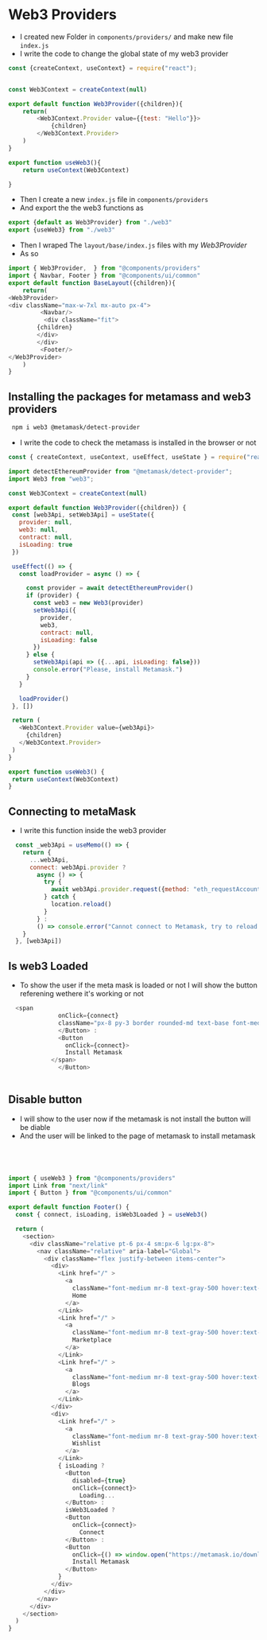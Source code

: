 # Web3 Providers

- I created new Folder in `components/providers/` and make new file `index.js`
- I write the code to change the global state of my web3 provider
```js
const {createContext, useContext} = require("react");


const Web3Context = createContext(null)

export default function Web3Provider({children}){
    return(
        <Web3Context.Provider value={{test: "Hello"}}>
            {children}
        </Web3Context.Provider>
    )
}

export function useWeb3(){
    return useContext(Web3Context)

}
```
- Then I create a new `index.js` file in `components/providers`
- And export the the web3 functions as 
```js
export {default as Web3Provider} from "./web3"
export {useWeb3} from "./web3"
```
- Then I wraped The `layout/base/index.js` files with my *Web3Provider*
- As so 
```js
import { Web3Provider,  } from "@components/providers"
import { Navbar, Footer } from "@components/ui/common"
export default function BaseLayout({children}){
    return(
<Web3Provider>
<div className="max-w-7xl mx-auto px-4">
         <Navbar/>
          <div className="fit">
        {children}
        </div>
        </div>
         <Footer/>
</Web3Provider>
    )
}
```
## Installing the packages for metamass and web3 providers
```bash
 npm i web3 @metamask/detect-provider
 ```
 - I write the code to check the metamass is installed in the browser or not
 ``` js
 const { createContext, useContext, useEffect, useState } = require("react");

import detectEthereumProvider from "@metamask/detect-provider";
import Web3 from "web3";

const Web3Context = createContext(null)

export default function Web3Provider({children}) {
  const [web3Api, setWeb3Api] = useState({
    provider: null,
    web3: null,
    contract: null,
    isLoading: true
  })

  useEffect(() => {
    const loadProvider = async () => {

      const provider = await detectEthereumProvider()
      if (provider) {
        const web3 = new Web3(provider)
        setWeb3Api({
          provider,
          web3,
          contract: null,
          isLoading: false
        })
      } else {
        setWeb3Api(api => ({...api, isLoading: false}))
        console.error("Please, install Metamask.")
      }
    }

    loadProvider()
  }, [])

  return (
    <Web3Context.Provider value={web3Api}>
      {children}
    </Web3Context.Provider>
  )
}

export function useWeb3() {
  return useContext(Web3Context)
}
```
## Connecting to metaMask 
- I write this function inside the web3 provider

```js
  const _web3Api = useMemo(() => {
    return {
      ...web3Api,
      connect: web3Api.provider ?
        async () => {
          try {
            await web3Api.provider.request({method: "eth_requestAccounts"})
          } catch {
            location.reload()
          }
        } :
        () => console.error("Cannot connect to Metamask, try to reload your browser please.")
    }
  }, [web3Api])
  ```
  ## Is web3 Loaded 
  - To show the user if the meta mask is loaded or not I will show the button referening wethere it's working or not
  ```js 
    <span
                onClick={connect}
                className="px-8 py-3 border rounded-md text-base font-medium text-white bg-indigo-600 hover:bg-indigo-700">
                </Button> :
                <Button
                  onClick={connect}>
                  Install Metamask
              </span>
                </Button>
                
```
## Disable button 
- I will show to the user now if the metamask is not install the button will be diable 
- And the user will be linked to the page of metamask to install metamask 
```js 




import { useWeb3 } from "@components/providers"
import Link from "next/link"
import { Button } from "@components/ui/common"

export default function Footer() {
  const { connect, isLoading, isWeb3Loaded } = useWeb3()

  return (
    <section>
      <div className="relative pt-6 px-4 sm:px-6 lg:px-8">
        <nav className="relative" aria-label="Global">
          <div className="flex justify-between items-center">
            <div>
              <Link href="/" >
                <a
                  className="font-medium mr-8 text-gray-500 hover:text-gray-900">
                  Home
                </a>
              </Link>
              <Link href="/" >
                <a
                  className="font-medium mr-8 text-gray-500 hover:text-gray-900">
                  Marketplace
                </a>
              </Link>
              <Link href="/" >
                <a
                  className="font-medium mr-8 text-gray-500 hover:text-gray-900">
                  Blogs
                </a>
              </Link>
            </div>
            <div>
              <Link href="/" >
                <a
                  className="font-medium mr-8 text-gray-500 hover:text-gray-900">
                  Wishlist
                </a>
              </Link>
              { isLoading ?
                <Button
                  disabled={true}
                  onClick={connect}>
                    Loading...
                </Button> :
                isWeb3Loaded ?
                <Button
                  onClick={connect}>
                    Connect
                </Button> :
                <Button
                  onClick={() => window.open("https://metamask.io/download.html", "_blank")}>
                  Install Metamask
                </Button>
              }
            </div>
          </div>
        </nav>
      </div>
    </section>
  )
}
```


 
